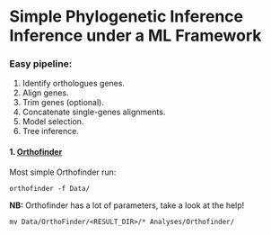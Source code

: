 # Simple Phylogenetic Inference Inference under a ML Framework 

### Easy pipeline:

1. Identify orthologues genes.
2. Align genes.
3. Trim genes (optional).
4. Concatenate single-genes alignments.
5. Model selection.
6. Tree inference.

#### 1. [Orthofinder](https://github.com/davidemms/OrthoFinder)

Most simple Orthofinder run:

```
orthofinder -f Data/
```

**NB:** Orthofinder has a lot of parameters, take a look at the help!

```
mv Data/OrthoFinder/<RESULT_DIR>/* Analyses/Orthofinder/
```
